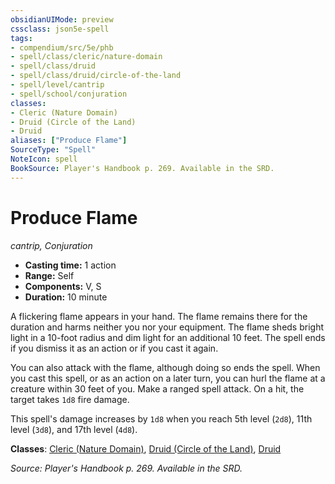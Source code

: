 ```yaml
---
obsidianUIMode: preview
cssclass: json5e-spell
tags:
- compendium/src/5e/phb
- spell/class/cleric/nature-domain
- spell/class/druid
- spell/class/druid/circle-of-the-land
- spell/level/cantrip
- spell/school/conjuration
classes:
- Cleric (Nature Domain)
- Druid (Circle of the Land)
- Druid
aliases: ["Produce Flame"]
SourceType: "Spell"
NoteIcon: spell
BookSource: Player's Handbook p. 269. Available in the SRD.
---
```

# Produce Flame
*cantrip, Conjuration*  

- **Casting time:** 1 action
- **Range:** Self
- **Components:** V, S
- **Duration:** 10 minute

A flickering flame appears in your hand. The flame remains there for the duration and harms neither you nor your equipment. The flame sheds bright light in a 10-foot radius and dim light for an additional 10 feet. The spell ends if you dismiss it as an action or if you cast it again.

You can also attack with the flame, although doing so ends the spell. When you cast this spell, or as an action on a later turn, you can hurl the flame at a creature within 30 feet of you. Make a ranged spell attack. On a hit, the target takes `1d8` fire damage.

This spell's damage increases by `1d8` when you reach 5th level (`2d8`), 11th level (`3d8`), and 17th level (`4d8`).

**Classes**: [Cleric (Nature Domain)](/2-Mechanics/CLI/classes/cleric-nature-domain.md), [Druid (Circle of the Land)](/2-Mechanics/CLI/classes/druid-circle-of-the-land.md), [Druid](/2-Mechanics/CLI/classes/druid.md)

*Source: Player's Handbook p. 269. Available in the SRD.*